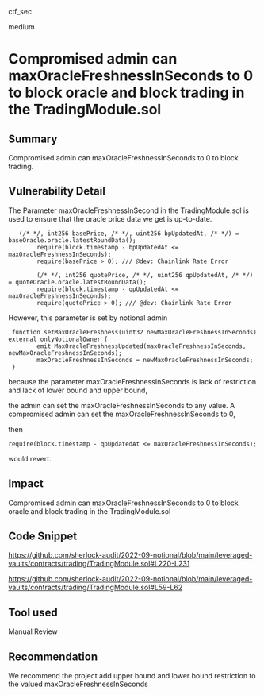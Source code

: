 ctf_sec

medium

# Compromised admin can maxOracleFreshnessInSeconds to 0 to block oracle and block trading in the TradingModule.sol

## Summary

Compromised admin can maxOracleFreshnessInSeconds to 0 to block trading.

## Vulnerability Detail

The Parameter maxOracleFreshnessInSecond in the TradingModule.sol is used to ensure that the oracle price data we get is up-to-date.

```solidity
   (/* */, int256 basePrice, /* */, uint256 bpUpdatedAt, /* */) = baseOracle.oracle.latestRoundData();
        require(block.timestamp - bpUpdatedAt <= maxOracleFreshnessInSeconds);
        require(basePrice > 0); /// @dev: Chainlink Rate Error

        (/* */, int256 quotePrice, /* */, uint256 qpUpdatedAt, /* */) = quoteOracle.oracle.latestRoundData();
        require(block.timestamp - qpUpdatedAt <= maxOracleFreshnessInSeconds);
        require(quotePrice > 0); /// @dev: Chainlink Rate Error
```

However, this parameter is set by notional admin 

```solidity
 function setMaxOracleFreshness(uint32 newMaxOracleFreshnessInSeconds) external onlyNotionalOwner {
        emit MaxOracleFreshnessUpdated(maxOracleFreshnessInSeconds, newMaxOracleFreshnessInSeconds);
        maxOracleFreshnessInSeconds = newMaxOracleFreshnessInSeconds;
 }
```

because the parameter maxOracleFreshnessInSeconds is lack of restriction and lack of lower bound and upper bound,

the admin can set the maxOracleFreshnessInSeconds to any value. A compromised admin can set the maxOracleFreshnessInSeconds to 0,

then 

```solidity
require(block.timestamp - qpUpdatedAt <= maxOracleFreshnessInSeconds);
```

would revert.

## Impact

Compromised admin can maxOracleFreshnessInSeconds to 0 to block oracle and block trading in the TradingModule.sol

## Code Snippet

https://github.com/sherlock-audit/2022-09-notional/blob/main/leveraged-vaults/contracts/trading/TradingModule.sol#L220-L231

https://github.com/sherlock-audit/2022-09-notional/blob/main/leveraged-vaults/contracts/trading/TradingModule.sol#L59-L62

## Tool used

Manual Review

## Recommendation

We recommend the project add upper bound and lower bound restriction to the valued maxOracleFreshnessInSeconds
